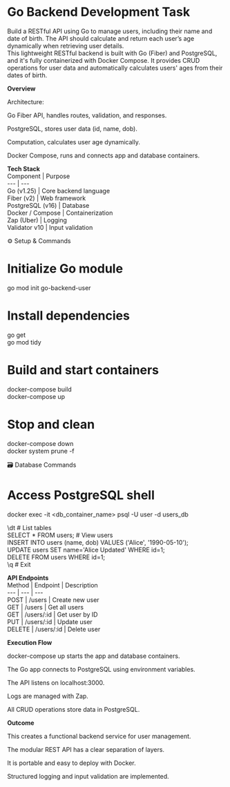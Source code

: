 # Go Backend Development Task  
Build a RESTful API using Go to manage users, including their name and date of birth. The API should calculate and return each user’s age dynamically when retrieving user details.  
This lightweight RESTful backend is built with Go (Fiber) and PostgreSQL, and it's fully containerized with Docker Compose. It provides CRUD operations for user data and automatically calculates users' ages from their dates of birth.  
  
**Overview**  
  
Architecture:  
  
Go Fiber API, handles routes, validation, and responses.  
  
PostgreSQL, stores user data (id, name, dob).  
  
Computation, calculates user age dynamically.  
  
Docker Compose, runs and connects app and database containers.  
  
**Tech Stack**  
Component | Purpose  
--- | ---  
Go (v1.25) | Core backend language  
Fiber (v2) | Web framework  
PostgreSQL (v16) | Database  
Docker / Compose | Containerization  
Zap (Uber) | Logging  
Validator v10 | Input validation  
  
⚙️ Setup & Commands  
# Initialize Go module  
go mod init go-backend-user  

# Install dependencies  
go get <package>  
go mod tidy  

# Build and start containers  
docker-compose build  
docker-compose up  

# Stop and clean  
docker-compose down  
docker system prune -f  
  
🗃 Database Commands  
# Access PostgreSQL shell  
docker exec -it <db_container_name> psql -U user -d users_db  

\dt                         # List tables  
SELECT * FROM users;        # View users  
INSERT INTO users (name, dob) VALUES ('Alice', '1990-05-10');  
UPDATE users SET name='Alice Updated' WHERE id=1;  
DELETE FROM users WHERE id=1;  
\q                          # Exit  
  
**API Endpoints**  
Method | Endpoint | Description  
--- | --- | ---  
POST | /users | Create new user  
GET | /users | Get all users  
GET | /users/:id | Get user by ID  
PUT | /users/:id | Update user  
DELETE | /users/:id | Delete user  
  
**Execution Flow**  
  
docker-compose up starts the app and database containers.  
  
The Go app connects to PostgreSQL using environment variables.  
  
The API listens on localhost:3000.  
  
Logs are managed with Zap.  
  
All CRUD operations store data in PostgreSQL.  
  
**Outcome**  
  
This creates a functional backend service for user management.  
  
The modular REST API has a clear separation of layers.  
  
It is portable and easy to deploy with Docker.  
  
Structured logging and input validation are implemented.
